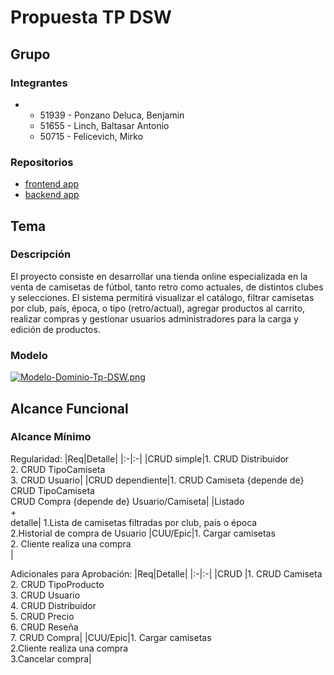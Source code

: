 # Propuesta TP DSW

## Grupo
### Integrantes
* -	51939 - Ponzano Deluca, Benjamin 
  -	51655 - Linch, Baltasar Antonio 
  -	50715 - Felicevich, Mirko 


### Repositorios
* [frontend app](http://hyperlinkToGihubOrGitlab)
* [backend app](https://github.com/BenjaPonzano/tp-backend-dsw.git)


## Tema
### Descripción
El proyecto consiste en desarrollar una tienda online especializada en la venta de camisetas de fútbol, tanto retro como actuales, de distintos clubes y selecciones. El sistema permitirá visualizar el catálogo, filtrar camisetas por club, país, época, o tipo (retro/actual), agregar productos al carrito, realizar compras y gestionar usuarios administradores para la carga y edición de productos.

### Modelo
[![Modelo-Dominio-Tp-DSW.png](https://i.postimg.cc/7L0Lq6mt/Modelo-Dominio-Tp-DSW.png)](https://postimg.cc/Ty2x9R8n)



## Alcance Funcional 

### Alcance Mínimo

Regularidad:
|Req|Detalle|
|:-|:-|
|CRUD simple|1. CRUD Distribuidor<br>2. CRUD TipoCamiseta<br>3. CRUD Usuario|
|CRUD dependiente|1. CRUD Camiseta {depende de} CRUD TipoCamiseta<br>CRUD Compra {depende de}  Usuario/Camiseta|
|Listado<br>+<br>detalle| 1.Lista de camisetas filtradas por club, país o época<br> 2.Historial de compra de Usuario
|CUU/Epic|1. Cargar camisetas<br>2. Cliente realiza una compra<br>|


Adicionales para Aprobación:
|Req|Detalle|
|:-|:-|
|CRUD |1. CRUD Camiseta<br>2. CRUD TipoProducto<br>3. CRUD Usuario<br>4. CRUD Distribuidor<br>5. CRUD Precio<br>6. CRUD Reseña<br>7. CRUD Compra|
|CUU/Epic|1. Cargar camisetas<br>2.Cliente realiza una compra<br>3.Cancelar compra|


